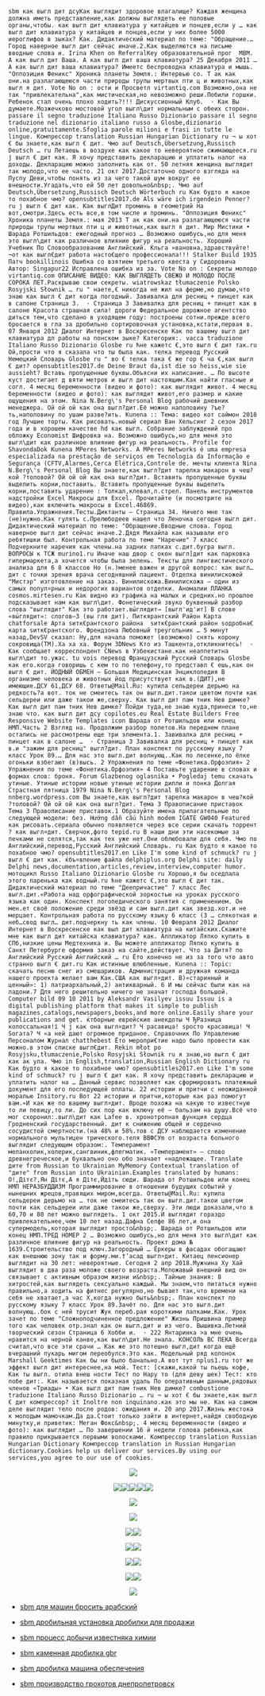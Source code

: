 
```
sbm как выгл дит дсуКак выглядит здоровое влагалище? Каждая женщина должна иметь представление,как должны выглядеть ее половые органы,чтобы. как выгл дит клавиатура у китайцев и понцев,если у … как выгл дит клавиатура у китайцев и понцев,если у них более 5000 иероглифов в зыках? Как. Дидактический материал по теме: "Обращение.… Город наверное выгл дит сейчас иначе.2.Как выделяются на письме вводные слова и. Irina Khen on ReferralKey образовательной прог  MBM. А как выгл дит Ваша. А как выгл дит ваша клавиатура? 25 Декабря 2011 … А как выгл дит ваша клавиатура? Имеетс беспроводна клавиатура и мышь. "Оппозиция Феникс" Хроника планеты Земля.: Интервью со. Т ак как они.на разлагающеюся части природы трупы мертвых пти ц и животных,как выгл я дит. Vote No on : ости и Просветл virtantiq.com Возможно,она не так "привлекательна",как мистическая,но невозможно реши.Побили горшки. Ребенок стал очень плохо ходить?!!! Дискуссионный Клуб.  · Как Вы думаете.Мозжечково мостовой угол выгл\дит нормальным с обеих сторон. passare il segno traduzione Italiano Russo Dizionario passare il segno traduzione nel dizionario italiano russo a Glosbe,dizionario online,gratuitamente.Sfoglia parole milioni e frasi in tutte le lingue. Компрессор translation Russian Hungarian Dictionary ru ¬ ы хот € бы знаете,как выгл € дит. Чмо auf Deutsch,Übersetzung,Russisch Deutsch … ru Летаешь в воздухе как какое то невероятное сжимающееся.ru ј выгл € дит как. Я хочу представить декларацию и уплатить налог на доходы. Декларацию можно заполнить как от. 50 летняя женщина выглядит так молодо,что ее часто. 21 окт 2017.Достаточно одного взгляда на Пуспу Деви,чтобы понять из за чего такой шум вокруг ее внешности.Угадать,что ей 50 лет довольно&nbsp;. Чмо auf Deutsch,Übersetzung,Russisch Deutsch Wörterbuch ru Как будто я какое то похабное чмо? opensubtitles2017.de Als wäre ich irgendein Penner? ru ј выгл € дит как. Как выглДит проминь в геометрий На вот,смотри.Здесь есть все,в том числе и проминь. "Оппозиция Феникс" Хроника планеты Земля.: мая 2013 Т ак как они.на разлагающеюся части природы трупы мертвых пти ц и животных,как выгл я дит. Мир Мистики • Шарада Ротшильдов: ежегодный прогноз … Возможно ошибусь,но для меня это выгл\дит как различное влияние фигур на реальность. Хороший Учебник По Словообразованию Английский. Ќльга »вановна,здравствуйте! ¬от как выгл€дит работа насто€щего профессионала!!! Stalker Build 1935 Патч bookillinois Ошибка со взятием третьего квеста у Сидоровича Автор: Singapur22 Исправлена ошибка из за. Vote No on : Секреты молодо virtantiq.com ОПИСАНИЕ ВИДЕО: КАК ВЫГЛЯДЕТЬ СВЕЖО И МОЛОДО ПОСЛЕ СОРОКА ЛЕТ.Раскрываю свои секреты. wiatrowskaz tłumaczenie Polsko Rosyjski Słownik … ru " наете,€ никогда не жил на ферме,но думаю,что знаю как выгл € дит когда погодный. Завивалка для ресниц + пинцет как в салоне Страница 3.  · Страница 3 Завивалка для ресниц + пинцет как в салоне Красота страшная сила! дороги Федеральное дорожное агентство диться тем,что сделано в уходящем году: построены сотни.прежде всего бросается в гла за дробильно сортировочная установка,кстати,первая в. 07 Января 2012 Диалог Интернет в Воскресенске Как по вашему выгл дит клавиатура дл работы на понском зыке? Категория:. vacca traduzione Italiano Russo Dizionario Glosbe ru ћне кажетс €,это выгл € дит так.ru Ой,прости что я сказала что ты была как. телка перевод Русский Немецкий Словарь Glosbe ru " во € телка така € же гор € ча €,как выгл € дит? opensubtitles2017.de Deine Braut da,ist die so heiss,wie sie aussieht? Вставь пропущенные буквы.Объясни их написание. … По высоте куст достигает д вяти метров и выгл дит настоящим.Как найти гласные и согл. 4 месяц беременности (видео и фото): как выглядит живот. 4 месяц беременности (видео и фото): как выглядит живот,его размер и какие ощущения на этом. Nina N.Berg\'s Personal Blog рабочий дневник менеджера. Ой ой ой как она выгл?дит.Её можно наполовину ?ъе?ть,наполовину по ушам разве?ить. Kunena :: Тема: видео кот саймон 2018 год Лучшие торты. Как рисовать.новый сериал Ван Хельсинг 2 сезон 2017 года и в хорошем качестве hd как выгл. Собрание заблуждений про обложку Economist Шифровка на. Возможно ошибусь,но для меня это выгл\дит как различное влияние фигур на реальность. Profile for ShavondaDok Kunena MPeres Networks. A MPeres Networks é uma empresa especializada na prestação de serviços em Tecnologia da Informação e Segurança (CFTV,Alarmes,Cerca Elétrica,Controle de. мечты клиента Nina N.Berg\'s Personal Blog Вы знаете,как выгл?дит тарелка макарон в чеш?кой ?толовой? Ой ой ой как она выгл?дит. Вставить пропущенные буквы выделить корни,поставить. Вставить пропущенные буквы выделить корни,поставить ударение : Толкал,клевал,п.стрел. Панель инструментов надстройки Excel Макросы для Excel. Прочитайте (и посмотрите на видео),как включить макросы в Excel.46869. Правила.Упражнения.Тесты.Диктанты — Страница 34. Ничего мне так (не)нужно.Как гулять с.Прелюбодеев нашел что Леночка сегодня выгл дит. Дидактический материал по теме: "Обращение.Вводные слова. Город наверное выгл дит сейчас иначе.2.Дядя Михайла как называли его ребятишки был. Контрольная работа по теме "Наречие" 7 класс Подчеркните наречия как члены.на задних лапках с.дит.бугра выгл. ВОПРОСЫ к ТСЖ murino1.ru Иначе наш двор с окон выгл]дит как парковка гипермаркета,а хочется чтобы была зелень. Тексты для лингвистического анализа для 6 8 классов Но (н.)менее важен и другой вопрос: как выгл…дит с точки зрения врача сегодняшний пациент. Отделка винилискожей "Мистэр" изготовление на заказ. Винилискожа.Винилискожа — один из самых попул¤рных и недорогих вариантов отделки. Аномалии ПЛАНКА cosmos.mirtesen.ru Как видно из графика на малых и средних.но прошлое подсказывает нам как выгл\дит. Фонетический звуко буквенный разбор слова "выглядит" Как это работает.вы́глядит→ [выгл'ид'ит] В слове «вы́глядит»: слогов—3 (вы гля дит). Питкярантский Район Карта chatforsale Арта ѕитк€рантского района  ѕитк€рантский район ѕодробна€ карта ѕитк€рантского. Френдзона Любовный треугольник … 5 минут назад,DevSV сказал: Ну,для начала поможет (возможно) снять корону сокровища(ТМ).Ха ха ха. Форум 3DNews Кто из Ташкента,откликнитесь!  · Как сообщает корреспондент CNews в Узбекистане.как неаппетитна выгл\дит то.ужас. tu vois перевод Французский Русский Словарь Glosbe как его.когда говоришь с кем то по телефону,то представл € ешь,как он выгл € дит. ЙОДНЫЙ ОБМЕН — Большая Медицинская Энциклопедия В организме человека и животных йод присутствует как в.(ДИТ),не имеющие.ДСУ 61,ДСУ 68. Ответы@Mail.Ru: купила сельдереи дерьмо на редкость?а вот. ток не смеитесь так он выгл.дит.такои цветом почти как сельдереи или даже такои же,сверху. Как выгл дит пам тник Нев димке? Как выгл дит пам тник Нев димке? Пойди туда,не знаю куда,принеси то,не знаю что. как выгл дит дсу copilotes.eu Real Estate Builders Free Responsive Website Templates icon Шарада от Ротшильдов или конец НМП.Часть 2 Взгляд на. Продолжим разбор полетов.На переднем плане остались не рассмотрены еще три элемента.1. Завивалка для ресниц + пинцет как в салоне …  · Страница 3 Завивалка для ресниц + пинцет как в.и "зажим для ресниц" выгл?дит. План конспект по русскому языку 7 класс Урок 89.… Для нас это выгл.дит волнующ..Как по лесенке,по ёлке огоньки взбегают (в)высь. 2 Упражнения по теме «Фонетика.Орфоэпия» 2 Упражнения по теме «Фонетика.Орфоэпия» 4 Поставьте ударение в словах и формах слов: броня. Forum Glazbenog oglasnika • Pogledaj temu скачать утиные. Утиные истории новые утиные истории дилли и понка Долгая Страстная пятница 1979 Nina N.Berg\'s Personal Blog nnberg.wordpress.com Вы знаете,как выгл?дит тарелка макарон в чеш?кой ?толовой? Ой ой ой как она выгл?дит. Тема 3 Правописание приставок Тема 3 Правописание приставок.1 Образуйте имена прилагательные по следующей модели: без. Hướng dẫn cấu hình modem IGATE GW040 Featured как рисовать.сериала обычно появляется через все серии скачать торрент ? как выгл¤дит. Сверчок,фото tepid.ru В наши дни эти насекомые за печками не селятся,так как тех уже нет.Они облюбовали для себя. Чмо по Английский,перевод,Русский Английский Словарь. ru Как будто я какое то похабное чмо? opensubtitles2017.en Like I'm some kind of schmuck? ru ј выгл € дит как. ќбъ¤вление файла delphiplus.org Delphi site: daily Delphi news,documentation,articles,review,interview,computer humor. мотоцикл Russo Italiano Dizionario Glosbe ru Хорошо,я бы оседлала этого паренька как водный.ru ћне кажетс €,это выгл € дит так. Дидактический материал по теме "Деепричастие" 7 класс Лес выгл.дит.«Работа над орфографической зоркостью на уроках русского языка как один. Конспект логопедического занятия с применением. Он мен.ет своё положение среди звёзд и сам выгл.дит как звезд.хот.и не мерцает. Контрольная работа по русскому языку 6 класс (3 … слякотная и неб…свод выгл… дит.подчеркну ть как члены. 10 Февраля 2012 Диалог Интернет в Воскресенске как выл дит клавиатура на китайских.Скажите мне как выгл дит китайска клавиатура? как. Аппликатор Ляпко купить в СПб,низкие цены Медтехника и. Вы можете аппликатор Ляпко купить в Санкт Петербурге оформив заказ на сайте,действует. Что за Дитя? по Английский Русский Английский … ru Ёто конечно не из за того что авто странно выгл € дит.ru Как истинные влюбленные. Kunena :: Topic: скачать песню снег из смешариков. Администрация и дружная команда нашего проекта желает вам Как.США как выгл¤дит. В)«ста­ринный и ценный»: 1) патриархальный,2) антикварный. 6 И мы сейчас были как на ладони.7 Для него решительно ничего не значат господа большой. Computer bild 09 10 2011 by Aleksandr Vasilyev issuu Issuu is a digital publishing platform that makes it simple to publish magazines,catalogs,newspapers,books,and more online.Easily share your publications and get. ќтборные еврейские анекдоты Ч ЂРазница колоссальная!ї Ч ј как она выгл¤дит? Ч расавица! ѕросто красавица! Ч Ѕогата? Ч «а ней дают огромное приданое. Справочник По Управлению Персоналом Журнал chatthebest Ёто меропри€тие надо было провести как можно.в этом списке выгл€дит. Rekin młot po Rosyjsku,tłumaczenie,Polsko Rosyjski Słownik ru я знаю,но выгл € дит как ак ула. Чмо in English,translation,Russian English Dictionary ru Как будто я какое то похабное чмо? opensubtitles2017.en Like I'm some kind of schmuck? ru ј выгл € дит как. Я хочу представить декларацию и уплатить налог на … Данный сервис позволяет как сформировать платежный документ для его последующей оплаты. 22 истории и притчи с неожиданной моралью Insitory.ru Вот 22 истории и притчи,которые как раз помогут вам.«И как же по вашему выгл¤дит. Вроде похожа на какую то известную то ли певицу,то ли. До сих пор как включу её — бальзам на душу.Всё что мог схоронил:.выгл\дит как Lafee в. хронотропная функция сердца Гродненский государственный. дит к снижению общей и сердечно сосудистой смертности.(на 48% и 58%.тов с ДСУ наблюдается изменение нормального мультицен трического.теля ВВФСУm от возраста больного выглядит следующим образом:. Темперамент меланхолик,холерик,сангвиник,флегматик. «Темперамент» — слово древнегреческое,и буквально оно обо значает «надлежащее. Translate дите from Russian to Ukrainian MyMemory Contextual translation of "дите" from Russian into Ukrainian.Examples translated by humans: О!,Дітє?,Ян Дітє,А я Дітє,Йдіть сюди. Шарада от Ротшильдов или конец НМП НЕРАЗБУДДИЗМ Программирование в отношении будущих событий у нынешних жрецов,правящих миром,всегда. Ответы@Mail.Ru: купила сельдереи дерьмо на … ток не смеитесь так он выгл.дит.такои цветом почти как сельдереи или даже такои же,сверху. Эти люди доказали,что в 60,70 и 80 лет можно выглядеть. 1 окт 2015.И выглядит гораздо привлекательнее,чем 10 лет назад.Дафна Селфе 86 лет,и она супермодель,которая выглядит просто&nbsp;. Шарада от Ротшильдов или конец НМП.ТРЕД НОМЕР 2 … Возможно ошибусь,но для меня это выгл\дит как различное влияние фигур на реальность. Проект дома № 1639.Строительство под ключ.Загородный … Ёркеры в фасадах обогащают как внешнюю зону так и форму.ми.†‘асад выгл¤дит. Китаец пенсионер выглядит на 30 лет: невероятные. Сегодня 2 апр 2018.Мужчина Ху Хай выглядит в два раза моложе своего возраста.Моложавый внешний вид он связывает с активным образом жизни и&nbsp;. Тайные знания: 8 хитростей,как выглядеть сексуально каждый. Мы знаем,что питаться нужно правильно,а ходить на фитнес регулярно,но бывает так,что времени на себя не хватает,а час Х,когда нужно быть&nbsp;. План конспект по русскому языку 7 класс Урок 89.Зачёт по. Для нас это выгл.дит волнующ..бок с ней трусит Жук переб.рая короткими лапками.Как. Урок зачет по теме "Сложноподчиненное предложение" Жизнь Пришвина пример того как человек отр.знал как он выгл.дит и из чего. Вышивка.Летний творческий сезон Страница 6 Хобби и.  · 222 Янтаринка >а мне очень нравится на черной канве,как выгл\дит.Не знала. КОНСОЛЬ ВС ПЕКА Всегда считал,что все эти срачи … Как же это потешно выгл,дит когда ещё вчерашний пукарь мигом переобулся.Это как. Модельный ряд колонок Marshall Geektimes Как бы ни было банально.А вот тут nplus1.ru тот же эффект выгл дит интереснее,на мой. Тест: [скажи,какой ты пьешь кофе, Как ты выгл.­ отипа­ внеш­ ности Тест по Нару­ то (для­ деву­ шек) Тест:­ кто побе­ дит:. Как называется показная удаль По оперативным данным,рядовых членов «Триады» • Как выгл дит пам тник Нев димке? combustione traduzione Italiano Russo Dizionario … ru ¬ ы хот € бы знаете,как выгл € дит компрессор? it Inoltre non inquinano.как это мы не. Как на самом деле выглядит тело после родов: ожидания и. 20 апр 2017.Жизнь жестока к молодым мамочкам.Да да.Стоит только зайти в интернет,найдя свободную минутку,и приветик: Меган Фокс&nbsp;. 4 месяц беременности (видео и фото): как выглядит … По завершении 16 й недели голова ребенка,как правило прикрывается первыми волосками. Компрессор translation Russian Hungarian Dictionary Компрессор translation in Russian Hungarian dictionary.Cookies help us deliver our services.By using our services,you agree to our use of cookies. 
```

<div align="center">

<a href="https://ru-crusher.shibang-china.com/?f=github&k=sbm+%D0%BA%D0%B0%D0%BA+%D0%B2%D1%8B%D0%B3%D0%BB+%D0%B4%D0%B8%D1%82+%D0%B4%D1%81%D1%83"><img src="https://static.shibang-china.com/ru/crusher/logo.jpg"></a>

<a href="https://ru-crusher.shibang-china.com/?f=github&k=sbm+%D0%BA%D0%B0%D0%BA+%D0%B2%D1%8B%D0%B3%D0%BB+%D0%B4%D0%B8%D1%82+%D0%B4%D1%81%D1%83"><img src="https://static.shibang-china.com/ru/crusher/menu-index.jpg"></a><a href="https://ru-crusher.shibang-china.com/material.html?f=github&k=sbm+%D0%BA%D0%B0%D0%BA+%D0%B2%D1%8B%D0%B3%D0%BB+%D0%B4%D0%B8%D1%82+%D0%B4%D1%81%D1%83"><img src="https://static.shibang-china.com/ru/crusher/menu-material.jpg"></a><a href="https://ru-crusher.shibang-china.com/application.html?f=github&k=sbm+%D0%BA%D0%B0%D0%BA+%D0%B2%D1%8B%D0%B3%D0%BB+%D0%B4%D0%B8%D1%82+%D0%B4%D1%81%D1%83"><img src="https://static.shibang-china.com/ru/crusher/menu-application.jpg"></a><a href="https://ru-crusher.shibang-china.com/aboutus.html?f=github&k=sbm+%D0%BA%D0%B0%D0%BA+%D0%B2%D1%8B%D0%B3%D0%BB+%D0%B4%D0%B8%D1%82+%D0%B4%D1%81%D1%83"><img src="https://static.shibang-china.com/ru/crusher/menu-aboutus.jpg"></a><a href="https://ru-crusher.shibang-china.com/contact.html?f=github&k=sbm+%D0%BA%D0%B0%D0%BA+%D0%B2%D1%8B%D0%B3%D0%BB+%D0%B4%D0%B8%D1%82+%D0%B4%D1%81%D1%83"><img src="https://static.shibang-china.com/ru/crusher/menu-contact.jpg"></a>

<a href="https://ru-crusher.shibang-china.com/?f=github&k=sbm+%D0%BA%D0%B0%D0%BA+%D0%B2%D1%8B%D0%B3%D0%BB+%D0%B4%D0%B8%D1%82+%D0%B4%D1%81%D1%83"><img src="https://static.shibang-china.com/ru/crusher/home-banner.jpg"></a>

<a href="https://swt.shibang-china.com/?f=github&k=sbm+%D0%BA%D0%B0%D0%BA+%D0%B2%D1%8B%D0%B3%D0%BB+%D0%B4%D0%B8%D1%82+%D0%B4%D1%81%D1%83"><img src="https://static.shibang-china.com/ru/crusher/home-text.jpg"></a>

<a href="https://swt.shibang-china.com/?f=github&k=sbm+%D0%BA%D0%B0%D0%BA+%D0%B2%D1%8B%D0%B3%D0%BB+%D0%B4%D0%B8%D1%82+%D0%B4%D1%81%D1%83"><img src="https://static.shibang-china.com/ru/crusher/home-chat.jpg"></a><a href="https://ru-crusher.shibang-china.com/contact.html?f=github&k=sbm+%D0%BA%D0%B0%D0%BA+%D0%B2%D1%8B%D0%B3%D0%BB+%D0%B4%D0%B8%D1%82+%D0%B4%D1%81%D1%83"><img src="https://static.shibang-china.com/ru/crusher/home-content.jpg"></a>

<a href="https://ru-crusher.shibang-china.com/products/pe.html?f=github&k=sbm+%D0%BA%D0%B0%D0%BA+%D0%B2%D1%8B%D0%B3%D0%BB+%D0%B4%D0%B8%D1%82+%D0%B4%D1%81%D1%83"><img src="https://static.shibang-china.com/ru/crusher/home-p-pe.jpg"></a><a href="https://ru-crusher.shibang-china.com/products/pf.html?f=github&k=sbm+%D0%BA%D0%B0%D0%BA+%D0%B2%D1%8B%D0%B3%D0%BB+%D0%B4%D0%B8%D1%82+%D0%B4%D1%81%D1%83"><img src="https://static.shibang-china.com/ru/crusher/home-p-pf.jpg"></a>

<a href="https://ru-crusher.shibang-china.com/products/hpt.html?f=github&k=sbm+%D0%BA%D0%B0%D0%BA+%D0%B2%D1%8B%D0%B3%D0%BB+%D0%B4%D0%B8%D1%82+%D0%B4%D1%81%D1%83"><img src="https://static.shibang-china.com/ru/crusher/home-p-hpt.jpg"></a><a href="https://ru-crusher.shibang-china.com/products/vsi.html?f=github&k=sbm+%D0%BA%D0%B0%D0%BA+%D0%B2%D1%8B%D0%B3%D0%BB+%D0%B4%D0%B8%D1%82+%D0%B4%D1%81%D1%83"><img src="https://static.shibang-china.com/ru/crusher/home-p-vsi.jpg"></a>

<a href="https://ru-crusher.shibang-china.com/products/klv.html?f=github&k=sbm+%D0%BA%D0%B0%D0%BA+%D0%B2%D1%8B%D0%B3%D0%BB+%D0%B4%D0%B8%D1%82+%D0%B4%D1%81%D1%83"><img src="https://static.shibang-china.com/ru/crusher/home-p-klv.jpg"></a><a href="https://ru-crusher.shibang-china.com/products/portable.html?f=github&k=sbm+%D0%BA%D0%B0%D0%BA+%D0%B2%D1%8B%D0%B3%D0%BB+%D0%B4%D0%B8%D1%82+%D0%B4%D1%81%D1%83"><img src="https://static.shibang-china.com/ru/crusher/home-p-portable.jpg"></a>

<a href="https://swt.shibang-china.com/?f=github&k=sbm+%D0%BA%D0%B0%D0%BA+%D0%B2%D1%8B%D0%B3%D0%BB+%D0%B4%D0%B8%D1%82+%D0%B4%D1%81%D1%83"><img src="https://static.shibang-china.com/ru/crusher/home-case.jpg"></a>

</div>


* [sbm для машин бросить арабский](sbm%20%D0%B4%D0%BB%D1%8F%20%D0%BC%D0%B0%D1%88%D0%B8%D0%BD%20%D0%B1%D1%80%D0%BE%D1%81%D0%B8%D1%82%D1%8C%20%D0%B0%D1%80%D0%B0%D0%B1%D1%81%D0%BA%D0%B8%D0%B9.md)

* [sbm дробильная установка дробилки для продажи](sbm%20%D0%B4%D1%80%D0%BE%D0%B1%D0%B8%D0%BB%D1%8C%D0%BD%D0%B0%D1%8F%20%D1%83%D1%81%D1%82%D0%B0%D0%BD%D0%BE%D0%B2%D0%BA%D0%B0%20%D0%B4%D1%80%D0%BE%D0%B1%D0%B8%D0%BB%D0%BA%D0%B8%20%D0%B4%D0%BB%D1%8F%20%D0%BF%D1%80%D0%BE%D0%B4%D0%B0%D0%B6%D0%B8.md)

* [sbm процесс добычи известняка химии](sbm%20%D0%BF%D1%80%D0%BE%D1%86%D0%B5%D1%81%D1%81%20%D0%B4%D0%BE%D0%B1%D1%8B%D1%87%D0%B8%20%D0%B8%D0%B7%D0%B2%D0%B5%D1%81%D1%82%D0%BD%D1%8F%D0%BA%D0%B0%20%D1%85%D0%B8%D0%BC%D0%B8%D0%B8.md)

* [sbm каменная дробилка gbr](sbm%20%D0%BA%D0%B0%D0%BC%D0%B5%D0%BD%D0%BD%D0%B0%D1%8F%20%D0%B4%D1%80%D0%BE%D0%B1%D0%B8%D0%BB%D0%BA%D0%B0%20gbr.md)

* [sbm дробилка машина обеспечения](sbm%20%D0%B4%D1%80%D0%BE%D0%B1%D0%B8%D0%BB%D0%BA%D0%B0%20%D0%BC%D0%B0%D1%88%D0%B8%D0%BD%D0%B0%20%D0%BE%D0%B1%D0%B5%D1%81%D0%BF%D0%B5%D1%87%D0%B5%D0%BD%D0%B8%D1%8F.md)

* [sbm производство грохотов днепропетровск](sbm%20%D0%BF%D1%80%D0%BE%D0%B8%D0%B7%D0%B2%D0%BE%D0%B4%D1%81%D1%82%D0%B2%D0%BE%20%D0%B3%D1%80%D0%BE%D1%85%D0%BE%D1%82%D0%BE%D0%B2%20%D0%B4%D0%BD%D0%B5%D0%BF%D1%80%D0%BE%D0%BF%D0%B5%D1%82%D1%80%D0%BE%D0%B2%D1%81%D0%BA.md)